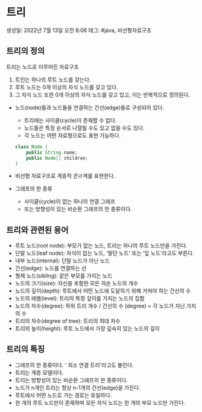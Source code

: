 # 트리

생성일: 2022년 7월 13일 오전 8:06
태그: #java, 비선형자료구조

## 트리의 정의

트리는 노드로 이루어진 자료구조

1. 트린는 하나의 루트 노드를 갖는다.
2. 루트 노드는 0개 이상의 자식 노드를 갖고 있다.
3. 그 자식 노드 또한 0개 이상의 자식 노드를 갖고 있고, 이는 반복적으로 정의된다.
- 노드(node)들과 노드들을 연결하는 간선(edge)들로 구성되어 있다.
    - 트리에는 사이클(cycle)이 존재할 수 없다.
    - 노드들은 특정 순서로 나열될 수도 있고 없을 수도 있다.
    - 각 노드는 어떤 자료형으로도 표현 가능하다.
    
    ```java
    class Node {
    	public String name;
    	public Node[] children;
    }
    ```
    
- 비선형 자료구조로 계층적 관ㄹ계를 표현한다.
- 그래프의 한 종류
    - 사이클(cycle)이 없는 하나의 연결 그래프
    - 또는 방향성이 있는 비순환 그래프의 한 종류이다.

## 트리와 관련된 용어

- 루트 노드(root node): 부모가 없는 노드, 트리는 하나의 루트 노드만을 가진다.
- 단말 노드(leaf node): 자식이 없는 노드, ‘말단 노드' 또는 ‘잎 노드'라고도 부른다.
- 내부 노드(internal): 단말 노드가 아닌 노드
- 간선(edge): 노드를 연결하는 선
- 형제 노드(sibling): 같은 부모를 가지는 노드
- 노드의 크기(size): 자신을 포함한 모든 자손 노드의 개수
- 노드의 깊이(depth): 루트에서 어떤 노드에 도달하기 위해 거쳐야 하는 간선의 수
- 노드의 레벨(level): 트리의 특정 깊이를 가지는 노드의 집합
- 노드의 차수(degree): 하위 트리 개수 / 간선의 수 (degree) = 각 노드가 지닌 가지의 수
- 트리의 차수(degree of tree): 트리의 최대 차수
- 트리의 높이(height): 루트 노드에서 가장 깊숙히 있는 노드의 깊이

## 트리의 특징

- 그래프의 한 종류이다. ‘ 최소 연결 트리'라고도 불린다.
- 트리는 계층 모델이다.
- 트리는 방향성이 있는 비순환 그래프의 한 종류이다.
- 노드가 n개인 트리는 항상 n-1개의 간선(edge)을 가진다.
- 루트에서 어떤 노드로 가는 경로는 유일하다.
- 한 개의 루트 노드만이 존재하며 모든 자식 노드는 한 개의 부모 노드만 가진다.